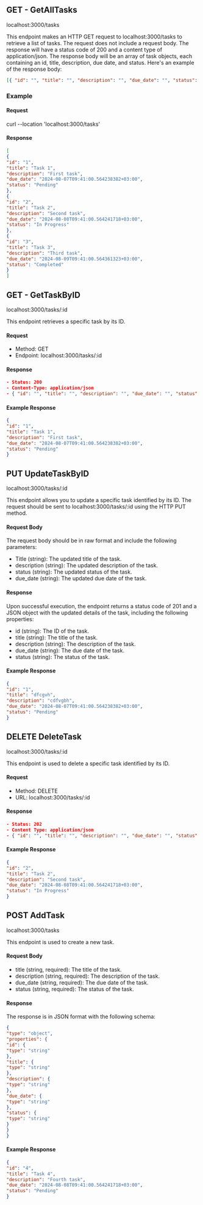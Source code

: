 ## GET - GetAllTasks

localhost:3000/tasks

This endpoint makes an HTTP GET request to localhost:3000/tasks to retrieve a list of tasks. The request does not include a request body. The response will have a status code of 200 and a content type of application/json. The response body will be an array of task objects, each containing an id, title, description, due date, and status. Here's an example of the response body:

```json
[{ "id": "", "title": "", "description": "", "due_date": "", "status": "" }]
```

### Example

#### Request

curl --location 'localhost:3000/tasks'

#### Response
```json
[
{
"id": "1",
"title": "Task 1",
"description": "First task",
"due_date": "2024-08-07T09:41:00.564238382+03:00",
"status": "Pending"
},
{
"id": "2",
"title": "Task 2",
"description": "Second task",
"due_date": "2024-08-08T09:41:00.564241718+03:00",
"status": "In Progress"
},
{
"id": "3",
"title": "Task 3",
"description": "Third task",
"due_date": "2024-08-09T09:41:00.564361323+03:00",
"status": "Completed"
}
]
```

## GET - GetTaskByID

localhost:3000/tasks/:id

This endpoint retrieves a specific task by its ID.

#### Request

- Method: GET
- Endpoint: localhost:3000/tasks/:id

#### Response
```json
- Status: 200
- Content-Type: application/json
- { "id": "", "title": "", "description": "", "due_date": "", "status": ""}
```
#### Example Response
```json
{
"id": "1",
"title": "Task 1",
"description": "First task",
"due_date": "2024-08-07T09:41:00.564238382+03:00",
"status": "Pending"
}
```

## PUT UpdateTaskByID

localhost:3000/tasks/:id

This endpoint allows you to update a specific task identified by its ID. The request should be sent to localhost:3000/tasks/:id using the HTTP PUT method.

#### Request Body

The request body should be in raw format and include the following parameters:

- Title (string): The updated title of the task.
- description (string): The updated description of the task.
- status (string): The updated status of the task.
- due_date (string): The updated due date of the task.

#### Response

Upon successful execution, the endpoint returns a status code of 201 and a JSON object with the updated details of the task, including the following properties:

- id (string): The ID of the task.
- title (string): The title of the task.
- description (string): The description of the task.
- due_date (string): The due date of the task.
- status (string): The status of the task.

#### Example Response
```json
{
"id": "1",
"title": "dfcgvh",
"description": "cdfvgbh",
"due_date": "2024-08-07T09:41:00.564238382+03:00",
"status": "Pending"
}
```
## DELETE DeleteTask

localhost:3000/tasks/:id

This endpoint is used to delete a specific task identified by its ID.

#### Request

- Method: DELETE
- URL: localhost:3000/tasks/:id

#### Response
```json
- Status: 202
- Content Type: application/json
- { "id": "", "title": "", "description": "", "due_date": "", "status": ""}
```
#### Example Response
```json
{
"id": "2",
"title": "Task 2",
"description": "Second task",
"due_date": "2024-08-08T09:41:00.564241718+03:00",
"status": "In Progress"
}
```
## POST AddTask

localhost:3000/tasks

This endpoint is used to create a new task.

#### Request Body

- title (string, required): The title of the task.
- description (string, required): The description of the task.
- due_date (string, required): The due date of the task.
- status (string, required): The status of the task.

#### Response

The response is in JSON format with the following schema:
```json
{
"type": "object",
"properties": {
"id": {
"type": "string"
},
"title": {
"type": "string"
},
"description": {
"type": "string"
},
"due_date": {
"type": "string"
},
"status": {
"type": "string"
}
}
}
```
#### Example Response
```json
{
"id": "4",
"title": "Task 4",
"description": "Fourth task",
"due_date": "2024-08-08T09:41:00.564241718+03:00",
"status": "Pending"
}
```
